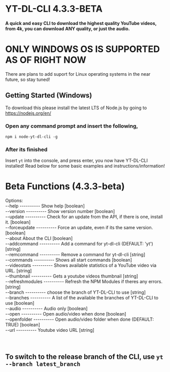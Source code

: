 # YT-DL-CLI 4.3.3-BETA
#### A quick and easy CLI to download the highest quality YouTube videos, from 4k, you can download ANY quality, or just the audio.

# ONLY WINDOWS OS IS SUPPORTED AS OF RIGHT NOW
There are plans to add suport for Linux operating systems in the near future, so stay tuned!

## Getting Started (Windows)
To download this please install the latest LTS of Node.js by going to https://nodejs.org/en/
### Open any command prompt and insert the following,
 ```npm i node-yt-dl-cli -g```
### After its finished
Insert ```yt``` into the console, and press enter, you now have YT-DL-CLI installed! Read below for some basic examples and instructions/information!

  # Beta Functions (4.3.3-beta)

Options:<br>
  --help       ----------     Show help                                          [boolean]<br>
  --version    ----------     Show version number                                [boolean]<br>
  --update     ----------     Check for an update from the API, if there is one, install
                    it.                                                [boolean]<br>
  --forceupdate  ----------   Force an update, even if its the same version.     [boolean]<br>
  --about           About the CLI                                      [boolean]<br>
  --addcommand   ----------   Add a command for yt-dl-cli (DEFAULT: 'yt')         [string]<br>
  --remcommand   ----------   Remove a command for yt-dl-cli                      [string]<br>
  --commands      ----------  Shows all start commands                           [boolean]<br>
  --videostats   ----------   Shows available statistics of a YouTube video via URL.
                                                                        [string]<br>
  --thumbnail    ----------   Gets a youtube videos thumbnail                     [string]<br>
  --refreshmodules ---------- Refresh the NPM Modules if theres any errors.       [string]<br>
  --branch       ----------   choose the branch of YT-DL-CLI to use               [string]<br>
  --branches    ----------    A list of the available the branches of YT-DL-CLI to use
                                                                       [boolean]<br>
  --audio      ----------     Audio only                                         [boolean]<br>
  --open       ----------     Open audio/video when done                         [boolean]<br>
  --openfolder   ----------   Open audio/video folder when done (DEFAULT: TRUE)  [boolean]<br>
  --url       ----------      Youtube video URL                                   [string]<br>
  <br>
  <br>
  ## To switch to the release branch of the CLI, use ```yt --branch latest_branch```
